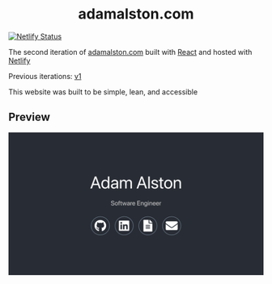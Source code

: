 <h1 align="center">
  adamalston.com
</h1>

<p align="left">
  <a href="https://app.netlify.com/sites/adamalston/deploys" target="_blank">
    <img src="https://api.netlify.com/api/v1/badges/332bbd91-59b7-4091-8781-6f41330399b4/deploy-status" alt="Netlify Status" />
  </a>
</p>

<p align="left">
  The second iteration of <a href="https://www.adamalston.com/" target="_blank">adamalston.com</a> built with <a href="https://reactjs.org/" target="_blank">React</a> and hosted with <a href="https://www.netlify.com/" target="_blank">Netlify</a>
</p>

<p align="left">
  Previous iterations:
  <a href="https://github.com/adamalston/v1" target="_blank">v1</a>
</p>

This website was built to be simple, lean, and accessible

## Preview

<p align="center">
  <a href="https://www.adamalston.com/" target="_blank">
    <img src="src/preview.png" alt="Website Preview" />
  </a>
</p>
